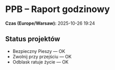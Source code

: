 # PPB – Raport godzinowy
**Czas (Europe/Warsaw):** 2025-10-26 19:24

## Status projektów
- Bezpieczny Pieszy — OK
- Zwolnij przy przejściu — OK
- Odblask ratuje życie — OK

